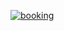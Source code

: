 [![booking](https://img.shields.io/endpoint?url=https://cloud.cypress.io/badge/simple/5sqi7d/main&style=for-the-badge&logo=cypress)](https://cloud.cypress.io/projects/5sqi7d/runs)